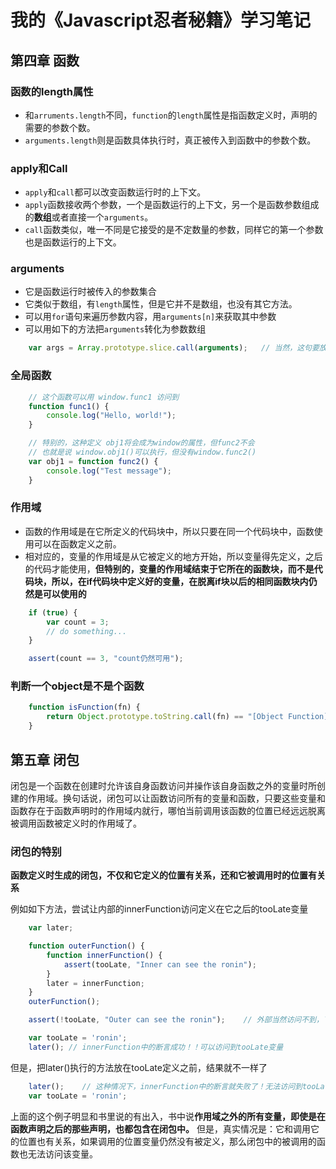 # 我的《Javascript忍者秘籍》学习笔记
## 第四章 函数
### 函数的length属性
* 和`arruments.length`不同，`function`的`length`属性是指函数定义时，声明的需要的参数个数。
* `arguments.length`则是函数具体执行时，真正被传入到函数中的参数个数。
### apply和Call
* `apply`和`call`都可以改变函数运行时的上下文。
* `apply`函数接收两个参数，一个是函数运行的上下文，另一个是函数参数组成的**数组**或者直接一个`arguments`。
* `call`函数类似，唯一不同是它接受的是不定数量的参数，同样它的第一个参数也是函数运行的上下文。
### arguments
* 它是函数运行时被传入的参数集合
* 它类似于数组，有`length`属性，但是它并不是数组，也没有其它方法。
* 可以用`for`语句来遍历参数内容，用`arguments[n]`来获取其中参数
* 可以用如下的方法把`arguments`转化为参数数组
``` javascript
    var args = Array.prototype.slice.call(arguments);   // 当然，这句要放在一个函数里
```
### 全局函数
``` javascript
    // 这个函数可以用 window.func1 访问到
    function func1() {  
        console.log("Hello, world!");
    }

    // 特别的，这种定义 obj1将会成为window的属性，但func2不会
    // 也就是说 window.obj1()可以执行，但没有window.func2()
    var obj1 = function func2() {   
        console.log("Test message");
    }
```
### 作用域
* 函数的作用域是在它所定义的代码块中，所以只要在同一个代码块中，函数使用可以在函数定义之前。
* 相对应的，变量的作用域是从它被定义的地方开始，所以变量得先定义，之后的代码才能使用，**但特别的，变量的作用域结束于它所在的函数块，而不是代码块，所以，在if代码块中定义好的变量，在脱离if块以后的相同函数块内仍然是可以使用的**
``` javascript
    if (true) {
        var count = 3;
        // do something...
    }

    assert(count == 3, "count仍然可用");
```
### 判断一个object是不是个函数
``` javascript
    function isFunction(fn) {
        return Object.prototype.toString.call(fn) == "[Object Function]";
    }
```
## 第五章 闭包
闭包是一个函数在创建时允许该自身函数访问并操作该自身函数之外的变量时所创建的作用域。换句话说，闭包可以让函数访问所有的变量和函数，只要这些变量和函数存在于函数声明时的作用域内就行，哪怕当前调用该函数的位置已经远远脱离被调用函数被定义时的作用域了。
### 闭包的特别
**函数定义时生成的闭包，不仅和它定义的位置有关系，还和它被调用时的位置有关系**

例如如下方法，尝试让内部的innerFunction访问定义在它之后的tooLate变量
``` javascript
    var later;

    function outerFunction() {
        function innerFunction() {
            assert(tooLate, "Inner can see the ronin");
        }
        later = innerFunction;
    }
    outerFunction();

    assert(!tooLate, "Outer can see the ronin");    // 外部当然访问不到，下面还没有定义

    var tooLate = 'ronin';
    later(); // innerFunction中的断言成功！！可以访问到tooLate变量
```
但是，把later()执行的方法放在tooLate定义之前，结果就不一样了
``` javascript
    later();    // 这种情况下，innerFunction中的断言就失败了！无法访问到tooLate变量
    var tooLate = 'ronin';
```
上面的这个例子明显和书里说的有出入，书中说**作用域之外的所有变量，即使是在函数声明之后的那些声明，也都包含在闭包中。** 但是，真实情况是：它和调用它的位置也有关系，如果调用的位置变量仍然没有被定义，那么闭包中的被调用的函数也无法访问该变量。